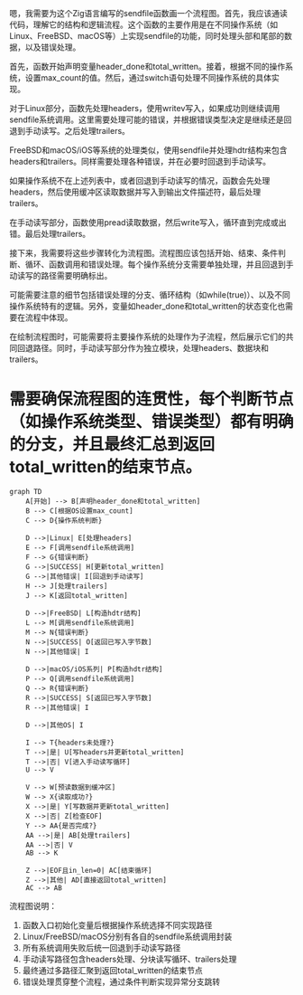 嗯，我需要为这个Zig语言编写的sendfile函数画一个流程图。首先，我应该通读代码，理解它的结构和逻辑流程。这个函数的主要作用是在不同操作系统（如Linux、FreeBSD、macOS等）上实现sendfile的功能，同时处理头部和尾部的数据，以及错误处理。

首先，函数开始声明变量header_done和total_written。接着，根据不同的操作系统，设置max_count的值。然后，通过switch语句处理不同操作系统的具体实现。

对于Linux部分，函数先处理headers，使用writev写入，如果成功则继续调用sendfile系统调用。这里需要处理可能的错误，并根据错误类型决定是继续还是回退到手动读写。之后处理trailers。

FreeBSD和macOS/iOS等系统的处理类似，使用sendfile并处理hdtr结构来包含headers和trailers。同样需要处理各种错误，并在必要时回退到手动读写。

如果操作系统不在上述列表中，或者回退到手动读写的情况，函数会先处理headers，然后使用缓冲区读取数据并写入到输出文件描述符，最后处理trailers。

在手动读写部分，函数使用pread读取数据，然后write写入，循环直到完成或出错。最后处理trailers。

接下来，我需要将这些步骤转化为流程图。流程图应该包括开始、结束、条件判断、循环、函数调用和错误处理。每个操作系统分支需要单独处理，并且回退到手动读写的路径需要明确标出。

可能需要注意的细节包括错误处理的分支、循环结构（如while(true)）、以及不同操作系统特有的逻辑。另外，变量如header_done和total_written的状态变化也需要在流程中体现。

在绘制流程图时，可能需要将主要操作系统的处理作为子流程，然后展示它们的共同回退路径。同时，手动读写部分作为独立模块，处理headers、数据块和trailers。

需要确保流程图的连贯性，每个判断节点（如操作系统类型、错误类型）都有明确的分支，并且最终汇总到返回total_written的结束节点。
================================================
```mermaid
graph TD
    A[开始] --> B[声明header_done和total_written]
    B --> C[根据OS设置max_count]
    C --> D{操作系统判断}
    
    D -->|Linux| E[处理headers]
    E --> F[调用sendfile系统调用]
    F --> G{错误判断}
    G -->|SUCCESS| H[更新total_written]
    G -->|其他错误| I[回退到手动读写]
    H --> J[处理trailers]
    J --> K[返回total_written]
    
    D -->|FreeBSD| L[构造hdtr结构]
    L --> M[调用sendfile系统调用]
    M --> N{错误判断}
    N -->|SUCCESS| O[返回已写入字节数]
    N -->|其他错误| I
    
    D -->|macOS/iOS系列| P[构造hdtr结构]
    P --> Q[调用sendfile系统调用]
    Q --> R{错误判断}
    R -->|SUCCESS| S[返回已写入字节数]
    R -->|其他错误| I
    
    D -->|其他OS| I
    
    I --> T{headers未处理?}
    T -->|是| U[写headers并更新total_written]
    T -->|否| V[进入手动读写循环]
    U --> V
    
    V --> W[预读数据到缓冲区]
    W --> X{读取成功?}
    X -->|是| Y[写数据并更新total_written]
    X -->|否| Z[检查EOF]
    Y --> AA{是否完成?}
    AA -->|是| AB[处理trailers]
    AA -->|否| V
    AB --> K
    
    Z -->|EOF且in_len=0| AC[结束循环]
    Z -->|其他| AD[直接返回total_written]
    AC --> AB
``` 

流程图说明：
1. 函数入口初始化变量后根据操作系统选择不同实现路径
2. Linux/FreeBSD/macOS分别有各自的sendfile系统调用封装
3. 所有系统调用失败后统一回退到手动读写路径
4. 手动读写路径包含headers处理、分块读写循环、trailers处理
5. 最终通过多路径汇聚到返回total_written的结束节点
6. 错误处理贯穿整个流程，通过条件判断实现异常分支跳转